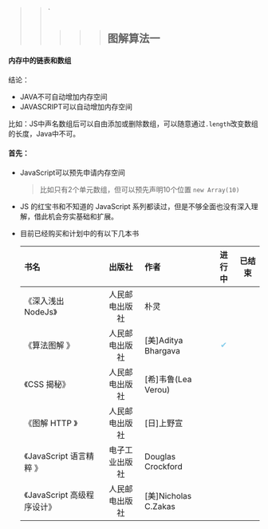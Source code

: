 > > `
> >
> > > > > ## 图解算法一
#### 内存中的链表和数组
 结论：
 * JAVA不可自动增加内存空间
 * JAVASCRIPT可以自动增加内存空间

比如：JS中声名数组后可以自由添加或删除数组，可以随意通过`.length`改变数组的长度，Java中不可。
#### 首先：
- JavaScript可以预先申请内存空间
  > 比如只有2个单元数组，但可以预先声明10个位置 `new Array(10)`       
- JS 的红宝书和不知道的 JavaScript 系列都读过，但是不够全面也没有深入理解，借此机会夯实基础和扩展。
- 目前已经购买和计划中的有以下几本书

  | 书名                        |     出版社     | 作者                 |             进行中             | 已结束 |
  | :-------------------------- | :------------: | :------------------- | :----------------------------: | :----: |
  | 《深入浅出 NodeJs》         | 人民邮电出版社 | 朴灵                 |                                |        |
  | 《算法图解 》               | 人民邮电出版社 | [美]Aditya Bhargava  | <font color="skyblue">✔</font> |        |
  | 《CSS 揭秘》                | 人民邮电出版社 | [希]韦鲁(Lea Verou)  |                                |        |
  | 《图解 HTTP 》              | 人民邮电出版社 | [日]上野宣           |                                |        |
  | 《JavaScript 语言精粹 》    | 电子工业出版社 | Douglas Crockford    |                                |        |
  | 《JavaScript 高级程序设计》 | 人民邮电出版社 | [美]Nicholas C.Zakas |                                |        |

  <!--
   :- 和 :-: 和-: 分别实现表格文字左中右对齐
   -->